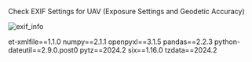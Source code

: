 Check EXIF Settings for UAV (Exposure Settings and Geodetic Accuracy)

![exif_info](https://github.com/user-attachments/assets/487a3980-c65d-4274-859d-4cd78ddebfc8)


et-xmlfile==1.1.0
numpy==2.1.1
openpyxl==3.1.5
pandas==2.2.3
python-dateutil==2.9.0.post0
pytz==2024.2
six==1.16.0
tzdata==2024.2
